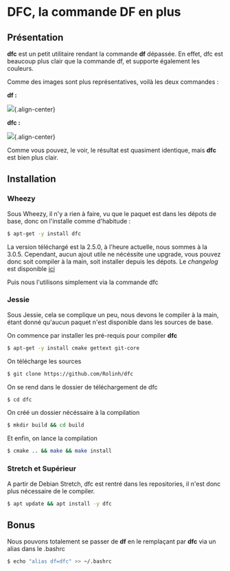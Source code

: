 # DFC, la commande DF en plus

## Présentation

**dfc** est un petit utilitaire rendant la commande **df** dépassée. En
effet, dfc est beaucoup plus clair que la commande df, et supporte
également les couleurs.

Comme des images sont plus représentatives, voilà les deux commandes :

**df :**

![](/df.png){.align-center}

**dfc :**

![](/dfc.png){.align-center}

Comme vous pouvez, le voir, le résultat est quasiment identique, mais
**dfc** est bien plus clair.

## Installation

### Wheezy

Sous Wheezy, il n'y a rien à faire, vu que le paquet est dans les
dépots de base, donc on l'installe comme d'habitude :

```bash
$ apt-get -y install dfc
```

La version téléchargé est la 2.5.0, à l'heure actuelle, nous sommes à
la 3.0.5. Cependant, aucun ajout utile ne nécéssite une upgrade, vous
pouvez donc soit compiler à la main, soit installer depuis les dépots.
Le *changelog* est disponible
[ici](https://github.com/Rolinh/dfc/blob/master/CHANGELOG.md)

Puis nous l'utilisons simplement via la commande dfc

### Jessie

Sous Jessie, cela se complique un peu, nous devons le compiler à la
main, étant donné qu'aucun paquet n'est disponible dans les sources de
base.

On commence par installer les pré-requis pour compiler **dfc**

```bash
$ apt-get -y install cmake gettext git-core
```

On télécharge les sources

```bash
$ git clone https://github.com/Rolinh/dfc
```

On se rend dans le dossier de téléchargement de dfc

```bash
$ cd dfc
```

On créé un dossier nécéssaire à la compilation

```bash
$ mkdir build && cd build
```

Et enfin, on lance la compilation

```bash
$ cmake .. && make && make install
```

### Stretch et Supérieur

A partir de Debian Stretch, dfc est rentré dans les repositories, il
n'est donc plus nécessaire de le compiler.

```bash
$ apt update && apt install -y dfc
```

## Bonus

Nous pouvons totalement se passer de **df** en le remplaçant par **dfc**
via un alias dans le .bashrc

```bash
$ echo "alias df=dfc" >> ~/.bashrc
```
